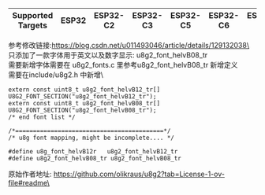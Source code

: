 | Supported Targets | ESP32 | ESP32-C2 | ESP32-C3 | ESP32-C5 | ESP32-C6 | ESP32-H2 | ESP32-P4 | ESP32-S2 | ESP32-S3 |
| ----------------- | ----- | -------- | -------- | -------- | -------- | -------- | -------- | -------- | -------- |

参考修改链接:https://blog.csdn.net/u011493046/article/details/129132038\
只添加了一款字体用于英文以及数字显示: u8g2_font_helvB08_tr\
需要新增字体需要在 u8g2_fonts.c 里参考u8g2_font_helvB08_tr 新增定义\
需要在include/u8g2.h 中新增\
```
extern const uint8_t u8g2_font_helvB12_tr[] U8G2_FONT_SECTION("u8g2_font_helvB12_tr");
extern const uint8_t u8g2_font_helvB08_tr[] U8G2_FONT_SECTION("u8g2_font_helvB08_tr");
/* end font list */

/*==========================================*/
/* u8g font mapping, might be incomplete.... */

#define u8g_font_helvB12r   u8g2_font_helvB12_tr
#define u8g2_font_helvB08_tr u8g2_font_helvB08_tr
```
原始作者地址: https://github.com/olikraus/u8g2?tab=License-1-ov-file#readme\
